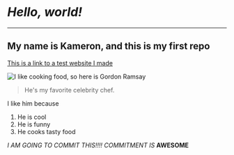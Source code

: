 # ***Hello, world!***
---
## My name is Kameron, and this is my first repo

[This is a link to a test website I made](https://kgano-ucsd.github.io/cse15l-lab-reports/index2.html)

![I like cooking food, so here is Gordon Ramsay](https://imagesvc.meredithcorp.io/v3/mm/image?url=https%3A%2F%2Fstatic.onecms.io%2Fwp-content%2Fuploads%2Fsites%2F6%2F2018%2F09%2Fgordon-ramsay-hells-kitchen-02-2000.jpg)

> He's my favorite celebrity chef.

I like him because
1. He is cool
2. He is funny
3. He cooks tasty food

*I AM GOING TO COMMIT THIS!!!!*
*COMMITMENT IS* **AWESOME**


